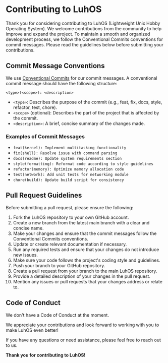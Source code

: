 # Contributing to LuhOS

Thank you for considering contributing to LuhOS (Lightweight Unix Hobby Operating System). We welcome contributions from the community to help improve and expand the project. To maintain a smooth and organized development process, we follow the Conventional Commits conventions for commit messages. Please read the guidelines below before submitting your contributions.

## Commit Message Conventions

We use [Conventional Commits](https://www.conventionalcommits.org/en/v1.0.0/) for our commit messages. A conventional commit message should have the following structure:
   ```
   <type>(<scope>): <description>
   ```

- `<type>`: Describes the purpose of the commit (e.g., feat, fix, docs, style, refactor, test, chore).
- `<scope>` (optional): Describes the part of the project that is affected by the commit.
- `<description>`: A brief, concise summary of the changes made.

### Examples of Commit Messages

- `feat(kernel): Implement multitasking functionality`
- `fix(shell): Resolve issue with command parsing`
- `docs(readme): Update system requirements section`
- `style(formatting): Reformat code according to style guidelines`
- `refactor(memory): Optimize memory allocation code`
- `test(network): Add unit tests for networking module`
- `chore(build): Update build script for consistency`

## Pull Request Guidelines

Before submitting a pull request, please ensure the following:

1. Fork the LuhOS repository to your own GitHub account.
2. Create a new branch from the latest main branch with a clear and concise name.
3. Make your changes and ensure that the commit messages follow the Conventional Commits conventions.
4. Update or create relevant documentation if necessary.
5. Run any required tests and ensure that your changes do not introduce new issues.
6. Make sure your code follows the project's coding style and guidelines.
7. Push your branch to your GitHub repository.
8. Create a pull request from your branch to the main LuhOS repository.
9. Provide a detailed description of your changes in the pull request.
10. Mention any issues or pull requests that your changes address or relate to.

## Code of Conduct

We don't have a Code of Conduct at the moment.

We appreciate your contributions and look forward to working with you to make LuhOS even better!

If you have any questions or need assistance, please feel free to reach out to us.

**Thank you for contributing to LuhOS!**
